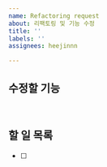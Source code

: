 ```yaml
---
name: Refactoring request
about: 리팩토링 및 기능 수정
title: ''
labels: ''
assignees: heejinnn

---
```


## 수정할 기능


<br/>

## 할 일 목록

- [ ]
